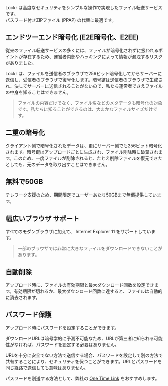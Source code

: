 Lockr は高度なセキュリティをシンプルな操作で実現したファイル転送サービスです。
<br>
パスワード付きZIPファイル (PPAP) の代替に最適です。

## エンドツーエンド暗号化 (E2E暗号化、E2EE)

従来のファイル転送サービスの多くには、ファイルが暗号化されずに扱われるポイントが存在するため、運営者内部やハッキングによって情報が漏洩するリスクがありました。

Lockr は、ファイルを送信者のブラウザで256ビット暗号化してからサーバーに送信し、受信者のブラウザで復号化します。暗号鍵は送信者のブラウザで生成され、決してサーバーに送信されることがないので、私たち運営者でさえファイルの中身を知ることはできません。

> ファイルの内容だけでなく、ファイル名などのメタデータも暗号化の対象です。私たちに知ることができるのは、大まかなファイルサイズだけです。

## 二重の暗号化

クライアント側で暗号化されたデータは、更にサーバー側でも256ビット暗号化されます。暗号鍵はアップロードごとに生成され、ファイル削除時に破棄されます。このため、一度ファイルが削除されると、たとえ削除ファイルを復元できたとしても、元のデータを取り出すことはできません。

## 無料で50GB

テレワーク支援のため、期間限定でユーザーあたり50GBまで無償提供しています。

## 幅広いブラウザ サポート

すべてのモダンブラウザに加えて、 Internet Explorer 11 をサポートしています。

> 一部のブラウザでは非常に大きなファイルをダウンロードできないことがあります。

## 自動削除

アップロード時に、ファイルの有効期限と最大ダウンロード回数を設定できます。有効期限が切れるか、最大ダウンロード回数に達すると、ファイルは自動的に消去されます。

## パスワード保護

アップロード時にパスワードを設定することができます。

ダウンロードURLは暗号学的に予測不可能なため、URLが第三者に知られる可能性がなければ、パスワードを設定する必要はありません。

URLを十分に安全でない方法で送信する場合、パスワードを設定して別の方法で共有することにより、セキュリティを保つことができます。URLとパスワードを同じ経路で送信しても意味はありません。

パスワードを別送する方法として、弊社の <a href="https://one-time.link/" target="_blank" rel="noopener">One Time Link</a> をおすすめします。

